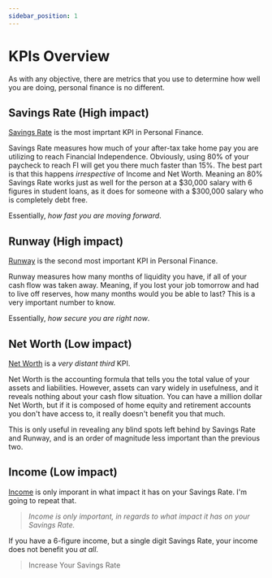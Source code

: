 ```yaml
---
sidebar_position: 1
---
```


# KPIs Overview

As with any objective, there are  metrics that you use to determine how well you are doing, personal finance is no different.

## Savings Rate (High impact)

[Savings Rate](savings-rate.md) is the most imprtant KPI in Personal Finance.

Savings Rate measures how much of your after-tax take home pay you are utilizing to reach Financial Independence. Obviously, using 80% of your paycheck to reach FI will get you there much faster than 15%. The best part is that this happens *irrespective* of Income and Net Worth. Meaning an 80% Savings Rate works just as well for the person at a $30,000 salary with 6 figures in student loans, as it does for someone with a $300,000 salary who is completely debt free. 

Essentially, *how fast you are moving forward*.

## Runway (High impact)

[Runway](runway.md) is the second most important KPI in Personal Finance.

Runway measures how many months of liquidity you have, if all of your cash flow was taken away. Meaning, if you lost your job tomorrow and had to live off reserves, how many months would you be able to last? This is a very important number to know.

Essentially, *how secure you are right now*.

## Net Worth (Low impact)

[Net Worth](net-worth.md) is a *very distant third* KPI.

Net Worth is the accounting formula that tells you the total value of your assets and liabilities. However, assets can vary widely in usefulness, and it reveals nothing about your cash flow situation. You can have a million dollar Net Worth, but if it is composed of home equity and retirement accounts you don't have access to, it really doesn't benefit you that much.

This is only useful in revealing any blind spots left behind by Savings Rate and Runway, and is an order of magnitude less important than the previous two.

## Income (Low impact)

[Income](incomd.md) is only imporant in what impact it has on your Savings Rate. I'm going to repeat that. 

>*Income is only important, in regards to what impact it has on your Savings Rate.* 

If you have a 6-figure income, but a single digit Savings Rate, your income does not benefit you *at all*.

>Increase Your Savings Rate